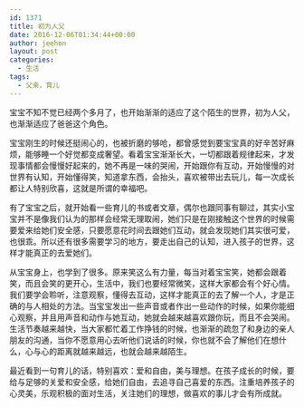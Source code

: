 ```yaml
---
id: 1371
title: 初为人父
date: 2016-12-06T01:34:44+00:00
author: jeehon
layout: post
categories:
  - 生活
tags:
  - 父亲，育儿
---
```

宝宝不知不觉已经两个多月了，也开始渐渐的适应了这个陌生的世界，初为人父，也渐渐适应了爸爸这个角色。

宝宝刚生的时候还挺闹心的，也被折磨的够呛，都曾感觉到要宝宝真的好辛苦好麻烦，能够睡一个好觉都变成奢望。看着宝宝渐渐长大，一切都跟着规律起来，才发现事情都会慢慢好起来的，她不再是一味的哭闹，开始跟你有互动，开始慢慢的对世界有认知，开始懂得笑，知道拿东西，会抬头，喜欢被带出去玩儿，每一次成长都让人特别欣喜，这就是所谓的幸福吧。

有了宝宝之后，就开始看一些育儿的书或者文章，偶尔也跟同事有聊过，其实小宝宝并不是像我们认为的那样会经常无理取闹，她们只是在刚接触这个世界的时候需要爱来给她们安全感，只要愿意花时间去跟她们互动，就会发现她们其实很可爱，也很乖。所以还有很多需要学习的地方，要走出自己的认知，进入孩子的世界，这样才能真正的去爱她们。

从宝宝身上，也学到了很多。原来笑这么有力量，每当对着宝宝笑，她都会跟着笑，而且会笑的更开心，生活中，我们也要经常微笑，这样大家都会有个好心情。我们要学会聆听，注意观察，懂得去互动，这样才能真正的去了解一个人，才是正确的与人相处的方法。当宝宝发出一些声音或者作出一些动作的时候，如果你能细心观察，并且用声音和动作与她互动，她就会越来越喜欢跟你玩，而且不会哭闹。生活节奏越来越快，当大家都忙着工作挣钱的时候，也渐渐的疏忽了和身边的亲人朋友的沟通，当你不愿意用心去听他们说话的时候，你也就不会了解他们在想什么，心与心的距离就越来越远，也就会越来越陌生。

最近看到一句育儿的话，特别喜欢：爱和自由，美与理想。在孩子成长的时候，要给与足够的关爱和安全感，给她们自由，去追寻自己喜爱的东西。注重培养孩子的心灵美，乐观积极的面对生活，关注她们的理想，做喜欢的事儿才会有所成就。